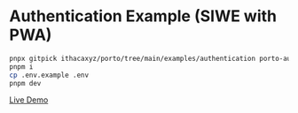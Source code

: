 # Authentication Example (SIWE with PWA)

```sh
pnpx gitpick ithacaxyz/porto/tree/main/examples/authentication porto-auth && cd porto-auth
pnpm i
cp .env.example .env
pnpm dev
```

[Live Demo](https://authentication-example.porto.workers.dev)
